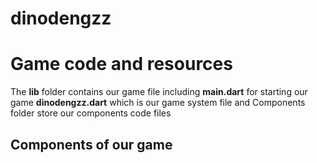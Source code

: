 # dinodengzz

# Game code and resources

The **lib** folder contains our game file including **main.dart** for starting our game **dinodengzz.dart** which is our game system file and Components folder store our components code files

## Components of our game



